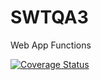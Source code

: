 # SWTQA3
 Web App Functions

<a href='https://coveralls.io/github/ElijahBenMagee/SWTQA3?branch=master'><img src='https://coveralls.io/repos/github/ElijahBenMagee/SWTQA3/badge.svg?branch=master' alt='Coverage Status' /></a>